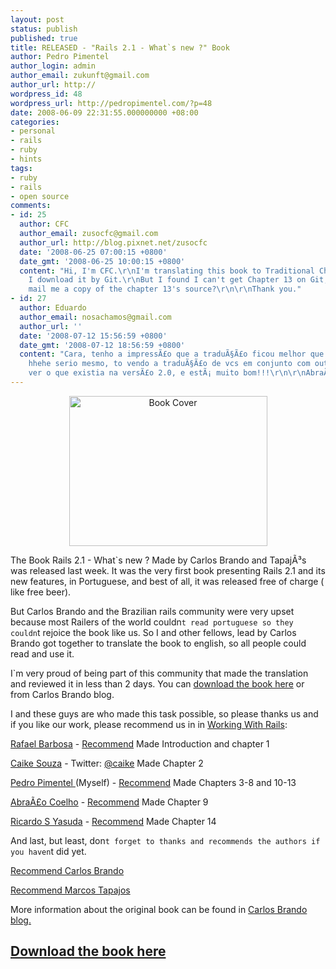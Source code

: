 ```yaml
---
layout: post
status: publish
published: true
title: RELEASED - "Rails 2.1 - What`s new ?" Book
author: Pedro Pimentel
author_login: admin
author_email: zukunft@gmail.com
author_url: http://
wordpress_id: 48
wordpress_url: http://pedropimentel.com/?p=48
date: 2008-06-09 22:31:55.000000000 +08:00
categories:
- personal
- rails
- ruby
- hints
tags:
- ruby
- rails
- open source
comments:
- id: 25
  author: CFC
  author_email: zusocfc@gmail.com
  author_url: http://blog.pixnet.net/zusocfc
  date: '2008-06-25 07:00:15 +0800'
  date_gmt: '2008-06-25 10:00:15 +0800'
  content: "Hi, I'm CFC.\r\nI'm translating this book to Traditional Chinese, and
    I download it by Git.\r\nBut I found I can't get Chapter 13 on Git, so could you
    mail me a copy of the chapter 13's source?\r\n\r\nThank you."
- id: 27
  author: Eduardo
  author_email: nosachamos@gmail.com
  author_url: ''
  date: '2008-07-12 15:56:59 +0800'
  date_gmt: '2008-07-12 18:56:59 +0800'
  content: "Cara, tenho a impressÃ£o que a traduÃ§Ã£o ficou melhor que o original
    hhehe serio mesmo, to vendo a traduÃ§Ã£o de vcs em conjunto com outros sites pra
    ver o que existia na versÃ£o 2.0, e estÃ¡ muito bom!!!\r\n\r\nAbraÃ§Ã£o!!\r\nEdu"
---
```

<p align="center"><img src="http://www.nomedojogo.com/wp-content/uploads/2008/06/cover.jpg" alt="Book Cover" width="317" height="240" /></p>

The Book Rails 2.1 - What`s new ? Made by Carlos Brando and TapajÃ³s was released last week. It was the very first book presenting Rails 2.1 and its new features, in Portuguese, and best of all, it was released free of charge ( like free beer).

But Carlos Brando and the Brazilian rails community were very upset because most Railers of the world couldn`t read portuguese so they couldn`t rejoice the book like us. So I and other fellows, lead by Carlos Brando got together to translate the book to english, so all people could read and use it.

I`m very proud of being part of this community that made the translation and reviewed it in less than 2 days. You can <a href="http://www.nomedojogo.com/livro/carlosbrando-rubyonrails21_en.pdf">download the book here</a> or from Carlos Brando blog.

I and these guys are who made this task possible, so please thanks us and if you like our work, please recommend us in in <a href="http://www.workingwithrails.com">Working With Rails</a>:

<a href="http://www.act-as-newbie.com">Rafael Barbosa</a> - <a href="http://workingwithrails.com/recommendation/new/person/12119-rafael-barbosa-de-oliveira-costa">Recommend</a>
Made Introduction and chapter 1

<a href="http://tech-death.blogspot.com">Caike Souza</a> - Twitter: <a href="http://twitter.com/caike">@caike</a>
Made Chapter 2

<a href="http://www.pedropimentel.com">Pedro Pimentel </a>(Myself) - <a href="http://www.workingwithrails.com/recommendation/new/person/9323-pedro-pimentel">Recommend</a>
Made Chapters 3-8 and 10-13

<a href="http://abrcoelho.net">AbraÃ£o Coelho</a> - <a href="http://workingwithrails.com/person/13057-abra-o-coelho-carvalho">Recommend</a>
Made Chapter 9

<a href="http://blog.shadowmaru.org">Ricardo S Yasuda</a> - <a href="http://www.workingwithrails.com/recommendation/new/person/7899-ricardo-shiota-yasuda">Recommend</a>
Made Chapter 14

And last, but least, don`t forget to thanks and recommends the authors if you haven`t did yet.

<a href="http://www.workingwithrails.com/recommendation/new/person/8137-carlos-brando">Recommend Carlos Brando</a>

<a href="http://www.workingwithrails.com/recommendation/new/person/7526-marcos-c-ssio-tapaj-s-martins-do-couto">Recommend Marcos Tapajos</a>

More information about the original book can be found in <a href="http://www.nomedojogo.com">Carlos Brando blog.</a>
<h2><a href="http://www.nomedojogo.com/livro/carlosbrando-rubyonrails21_en.pdf">Download the book here</a></h2>
